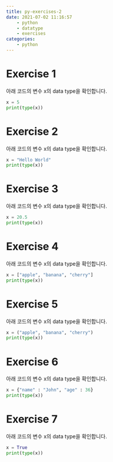 ```yaml
---
title: py-exercises-2
date: 2021-07-02 11:16:57
    - python 
    - datatype
    - exercises
categories: 
    - python
---
```


# Exercise 1
아래 코드의 변수 x의 data type을 확인합니다.
``` python
x = 5
print(type(x))
```

# Exercise 2
아래 코드의 변수 x의 data type을 확인합니다.
``` python
x = "Hello World"
print(type(x))
```

# Exercise 3
아래 코드의 변수 x의 data type을 확인합니다.
``` python
x = 20.5
print(type(x))
```

# Exercise 4
아래 코드의 변수 x의 data type을 확인합니다.
``` python
x = ["apple", "banana", "cherry"]
print(type(x))
```

# Exercise 5
아래 코드의 변수 x의 data type을 확인합니다.
``` python
x = ("apple", "banana", "cherry")
print(type(x))
```

# Exercise 6
아래 코드의 변수 x의 data type을 확인합니다.
``` python
x = {"name" : "John", "age" : 36}
print(type(x))
```

# Exercise 7
아래 코드의 변수 x의 data type을 확인합니다.
``` python
x = True
print(type(x))
```
